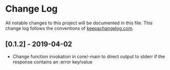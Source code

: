 # Change Log
All notable changes to this project will be documented in this file. This change log follows the conventions of [keepachangelog.com](http://keepachangelog.com/).

## [0.1.2] - 2019-04-02
- Change function invokation in core/-main to direct output to stderr if the response contains an :error key/value
